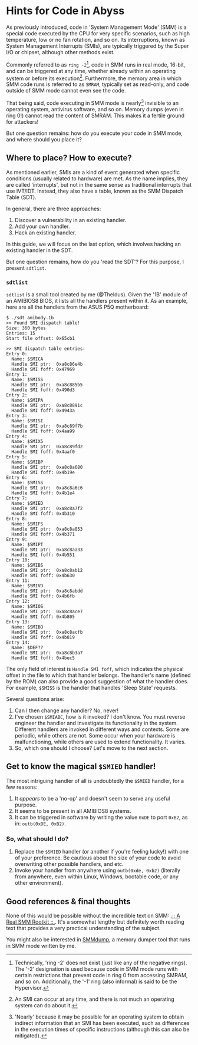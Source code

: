 # Hints for Code in Abyss
As previously introduced, code in 'System Management Mode' (SMM) is a special 
code executed by the CPU for very specific scenarios, such as high temperature, 
low or no fan rotation, and so on. Its interruptions, known as System 
Management Interrupts (SMIs), are typically triggered by the Super I/O or 
chipset, although other methods exist.

Commonly referred to as `ring -2`[^r2], code in SMM runs in real mode, 16-bit, 
and can be triggered at any time, whether already within an operating system or 
before its execution[^b4]. Furthermore, the memory area in which SMM code runs 
is referred to as `SMRAM`, typically set as read-only, and code outside of SMM 
mode cannot even see the code.

That being said, code executing in SMM mode is nearly[^almost] invisible to an 
operating system, antivirus software, and so on. Memory dumps (even in ring 0!) 
cannot read the content of SMRAM. This makes it a fertile ground for attackers!

But one question remains: how do you execute your code in SMM mode, and where 
should you place it?

[^r2]: Technically, 'ring -2' does not exist (just like any of the negative 
rings). The '-2' designation is used because code in SMM mode runs with certain 
restrictions that prevent code in ring 0 from accessing SMRAM, and so on. 
Additionally, the '-1' ring (also informal) is said to be the Hypervisor.

[^b4]: An SMI can occur at any time, and there is not much an operating system 
can do about it.

[^almost]: 'Nearly' because it may be possible for an operating system to 
obtain indirect information that an SMI has been executed, such as differences 
in the execution times of specific instructions (although this can also be 
mitigated).

## Where to place? How to execute?

As mentioned earlier, SMIs are a kind of event generated when specific 
conditions (usually related to hardware) are met. As the name implies, they are 
called 'interrupts', but not in the same sense as traditional interrupts that 
use IVT/IDT. Instead, they also have a table, known as the SMM Dispatch Table 
(SDT).

In general, there are three approaches:

1. Discover a vulnerability in an existing handler.
2. Add your own handler.
3. Hack an existing handler.

In this guide, we will focus on the last option, which involves hacking an 
existing handler in the SDT.

But one question remains, how do you 'read the SDT'? For this purpose, I 
present `sdtlist`.

### `sdtlist`

`sdtlist` is a small tool created by me (@Theldus). Given the '1B' module of an 
AMIBIOS8 BIOS, it lists all the handlers present within it. As an example, here 
are all the handlers from the ASUS P5Q motherboard:

```text
$ ./sdt amibody.1b 
>> Found SMI dispatch table!
Size: 360 bytes
Entries: 15
Start file offset: 0x65cb1

>> SMI dispatch table entries:
Entry 0:
  Name: $SMICA
  Handle SMI ptr:  0xa8c86e4b
  Handle SMI foff: 0x47969
Entry 1:
  Name: $SMISS
  Handle SMI ptr:  0xa8c885b5
  Handle SMI foff: 0x490d3
Entry 2:
  Name: $SMIPA
  Handle SMI ptr:  0xa8c8891c
  Handle SMI foff: 0x4943a
Entry 3:
  Name: $SMISI
  Handle SMI ptr:  0xa8c89f7b
  Handle SMI foff: 0x4aa99
Entry 4:
  Name: $SMIX5
  Handle SMI ptr:  0xa8c89fd2
  Handle SMI foff: 0x4aaf0
Entry 5:
  Name: $SMIBP
  Handle SMI ptr:  0xa8c8a680
  Handle SMI foff: 0x4b19e
Entry 6:
  Name: $SMISS
  Handle SMI ptr:  0xa8c8a6c6
  Handle SMI foff: 0x4b1e4
Entry 7:
  Name: $SMIED
  Handle SMI ptr:  0xa8c8a7f2
  Handle SMI foff: 0x4b310
Entry 8:
  Name: $SMIFS
  Handle SMI ptr:  0xa8c8a853
  Handle SMI foff: 0x4b371
Entry 9:
  Name: $SMIPT
  Handle SMI ptr:  0xa8c8aa33
  Handle SMI foff: 0x4b551
Entry 10:
  Name: $SMIBS
  Handle SMI ptr:  0xa8c8ab12
  Handle SMI foff: 0x4b630
Entry 11:
  Name: $SMIVD
  Handle SMI ptr:  0xa8c8abdd
  Handle SMI foff: 0x4b6fb
Entry 12:
  Name: $SMIOS
  Handle SMI ptr:  0xa8c8ace7
  Handle SMI foff: 0x4b805
Entry 13:
  Name: $SMIBO
  Handle SMI ptr:  0xa8c8acfb
  Handle SMI foff: 0x4b819
Entry 14:
  Name: $DEF??
  Handle SMI ptr:  0xa8c8b3a7
  Handle SMI foff: 0x4bec5
```

The only field of interest is `Handle SMI foff`, which indicates the physical 
offset in the file to which that handler belongs. The handler's name (defined 
by the ROM) can also provide a good suggestion of what the handler does. For 
example, `$SMISS` is the handler that handles 'Sleep State' requests.

Several questions arise:

1. Can I then change any handler? No, never!
2. I've chosen `$SMIABC`, how is it invoked? I don't know. You must reverse 
engineer the handler and investigate its functionality in the system. Different 
handlers are invoked in different ways and contexts. Some are periodic, while 
others are not. Some occur when your hardware is malfunctioning, while others 
are used to extend functionality. It varies.
3. So, which one should I choose? Let's move to the next section.

## Get to know the magical `$SMIED` handler!

The most intriguing handler of all is undoubtedly the `$SMIED` handler, for a 
few reasons:

1. It *appears* to be a 'no-op' and doesn't seem to serve any useful purpose.
2. It seems to be present in all AMIBIOS8 systems.
3. It can be triggered in software by writing the value `0xDE` to port `0xB2`, 
as in: `outb(0xDE, 0xB2)`.

### So, what should I do?

1. Replace the `$SMIED` handler (or another if you're feeling lucky!) with one 
of your preference. Be cautious about the size of your code to avoid 
overwriting other possible handlers, and etc.
2. Invoke your handler from anywhere using `outb(0xde, 0xb2)` (literally from 
anywhere, even within Linux, Windows, bootable code, or any other environment).

## Good references & final thoughts

None of this would be possible without the incredible text on SMM: [.:: A Real 
SMM Rootkit ::.]. It's a somewhat lengthy but definitely worth reading text 
that provides a very practical understanding of the subject.

You might also be interested in [SMMdump], a memory dumper tool that runs in 
SMM mode written by me.

[.:: A Real SMM Rootkit ::.]: http://phrack.org/issues/66/11.html
[SMMdump]: https://www.youtube.com/watch?v=gKA7HqrUtc8
